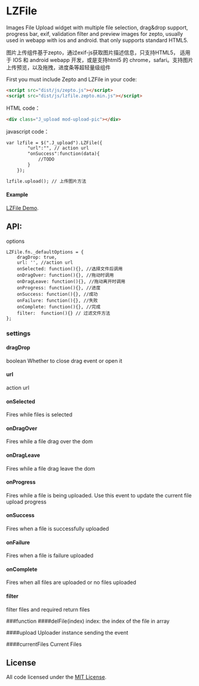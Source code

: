 # LZFile
Images File Upload widget with multiple file selection, drag&amp;drop support, progress bar, exif, validation filter and preview images for zepto, usually used in webapp with ios and android. that only supports standard HTML5.

图片上传组件基于zepto，通过exif-js获取图片描述信息，只支持HTML5， 适用于 IOS 和 android webapp 开发，或是支持html5 的 chrome，safari。支持图片上传预览，以及拖拽，进度条等超轻量级组件


First you must include Zepto and LZFile in your code:
```html
<script src="dist/js/zepto.js"></script>
<script src="dist/js/lzfile.zepto.min.js"></script>
```

HTML code：
```html
<div class="J_upload mod-upload-pic"></div>
```

javascript code：
```html
var lzfile = $(".J_upload").LZFile({
        "url":"", // action url
        "onSuccess":function(data){
            //TODO
        }
    });
```

```html
lzfile.upload(); // 上传图片方法
```

#### Example
[LZFile Demo](http://l-zhi.com/demo/github/LZFile/index.html).

## API:

options
```
LZFile.fn._defaultOptions = {
    dragDrop: true,
    url: '', //action url
    onSelected: function(){}, //选择文件后调用
    onDragOver: function(){}, //拖动时调用
    onDragLeave: function(){}, //拖动离开时调用
    onProgress: function(){}, //进度
    onSuccess: function(){}, //成功
    onFailure: function(){}, //失败
    onComplete: function(){}, //完成
    filter:  function(){} // 过滤文件方法
};
```

### settings

#### dragDrop 
boolean
Whether to close drag event or open it

#### url
action url 

#### onSelected
Fires while files is selected

#### onDragOver
Fires while a file drag over the dom

#### onDragLeave
Fires while a file drag leave the dom

#### onProgress
Fires while a file is being uploaded. Use this event to update the current file upload progress

#### onSuccess
Fires when a file is successfully uploaded

#### onFailure
Fires when a file is failure uploaded

#### onComplete
Fires when all files are uploaded or no files uploaded

#### filter
filter files and required return files

###function
####delFile(index)
index: the index of the file in array

####upload
Uploader instance sending the event

####currentFiles
Current Files

## License

All code licensed under the [MIT License](http://www.opensource.org/licenses/mit-license.php).
